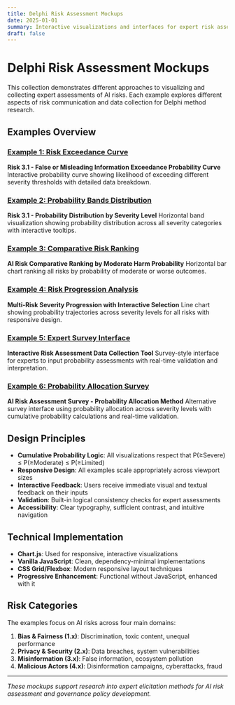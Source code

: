 ```yaml
---
title: Delphi Risk Assessment Mockups
date: 2025-01-01
summary: Interactive visualizations and interfaces for expert risk assessment in AI governance research
draft: false
---
```


# Delphi Risk Assessment Mockups

This collection demonstrates different approaches to visualizing and collecting expert assessments of AI risks. Each example explores different aspects of risk communication and data collection for Delphi method research.

## Examples Overview

### [Example 1: Risk Exceedance Curve](example1/)
**Risk 3.1 - False or Misleading Information Exceedance Probability Curve**
Interactive probability curve showing likelihood of exceeding different severity thresholds with detailed data breakdown.

### [Example 2: Probability Bands Distribution](example2/)  
**Risk 3.1 - Probability Distribution by Severity Level**
Horizontal band visualization showing probability distribution across all severity categories with interactive tooltips.

### [Example 3: Comparative Risk Ranking](example3/)
**AI Risk Comparative Ranking by Moderate Harm Probability** 
Horizontal bar chart ranking all risks by probability of moderate or worse outcomes.

### [Example 4: Risk Progression Analysis](example4/)
**Multi-Risk Severity Progression with Interactive Selection**
Line chart showing probability trajectories across severity levels for all risks with responsive design.

### [Example 5: Expert Survey Interface](example5/)
**Interactive Risk Assessment Data Collection Tool**
Survey-style interface for experts to input probability assessments with real-time validation and interpretation.

### [Example 6: Probability Allocation Survey](example6/)
**AI Risk Assessment Survey - Probability Allocation Method**
Alternative survey interface using probability allocation across severity levels with cumulative probability calculations and real-time validation.

## Design Principles

- **Cumulative Probability Logic**: All visualizations respect that P(≥Severe) ≤ P(≥Moderate) ≤ P(≥Limited)
- **Responsive Design**: All examples scale appropriately across viewport sizes
- **Interactive Feedback**: Users receive immediate visual and textual feedback on their inputs
- **Validation**: Built-in logical consistency checks for expert assessments
- **Accessibility**: Clear typography, sufficient contrast, and intuitive navigation

## Technical Implementation

- **Chart.js**: Used for responsive, interactive visualizations
- **Vanilla JavaScript**: Clean, dependency-minimal implementations
- **CSS Grid/Flexbox**: Modern responsive layout techniques
- **Progressive Enhancement**: Functional without JavaScript, enhanced with it

## Risk Categories

The examples focus on AI risks across four main domains:

1. **Bias & Fairness (1.x)**: Discrimination, toxic content, unequal performance
2. **Privacy & Security (2.x)**: Data breaches, system vulnerabilities  
3. **Misinformation (3.x)**: False information, ecosystem pollution
4. **Malicious Actors (4.x)**: Disinformation campaigns, cyberattacks, fraud

---

*These mockups support research into expert elicitation methods for AI risk assessment and governance policy development.*
